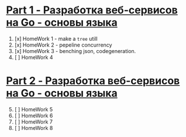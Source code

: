 # [Part 1 - Разработка веб-сервисов на Go - основы языка](https://www.coursera.org/learn/golang-webservices-1)

1. [x] HomeWork 1 - make a `tree` utill
2. [x] HomeWork 2 - pepeline concurrency
3. [x] HomeWork 3 - benching json, codegeneration.
4. [ ] HomeWork 4


# [Part 2 - Разработка веб-сервисов на Go - основы языка](https://www.coursera.org/learn/golang-webservices-2)

5. [ ] HomeWork 5
6. [ ] HomeWork 6
7. [ ] HomeWork 7
8. [ ] HomeWork 8
